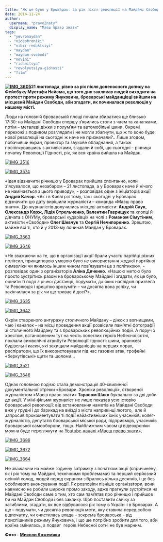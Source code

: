 ```yaml
---
title: "Як це було у Броварах: за рік після революції на Майдані Свободи згадували її початок"
date: 2014-11-24
author: 
  username: "pravoZnaty"
  display_name: "Маєш право знати"
tags: 
  - "yevromaydan"
  - "videohroniki"
  - "vibir-redaktsiyi"
  - "maydan"
  - "maydan-svobodi"
  - "novini"
  - "richnitsya"
  - "revolyutsiya-gidnosti"
  - "film"
---
```


**[![IMG_3605](https://mpz.brovary.org/wp-content/uploads/2014/11/IMG_3605.jpg)](https://mpz.brovary.org/wp-content/uploads/2014/11/IMG_3605.jpg)21 листопада, рівно за рік після доленосного допису на Фейсбуку Мустафи Найєма, що того дня закликав людей виходити на протест проти режиму Януковича, броварські майданцівці вийшли на місцевий Майдан Свободи, аби згадати, як починалася революція у нашому місті.**

Люди на головній броварській площі почали збиратися ще близько 17:30: на Майдані Свободи спершу з’явились столи з чаєм та канапками, потім – металеві діжки з полум’ям та автомобільні шини. Окремі перехожі з подивом розглядали і не могли збагнути, що ж то воно буде: нової революції на сьогодні ж наче не призначали?.. Лише згодом, побачивши екран, проектор та звукове обладнання, а також поспілкувавшись з активістами, згадали й собі, що сьогодні – річниця початку Революції Гідності, рік, як вся країна вийшла на Майдан.

[![IMG_3516](https://mpz.brovary.org/wp-content/uploads/2014/11/IMG_3516.jpg)](https://mpz.brovary.org/wp-content/uploads/2014/11/IMG_3516.jpg)

[![IMG_3574](https://mpz.brovary.org/wp-content/uploads/2014/11/IMG_3574.jpg)](https://mpz.brovary.org/wp-content/uploads/2014/11/IMG_3574.jpg)

«Ідея відзначити річницю у Броварах прийшла спонтанно, коли з'ясувалося, що незабаром – 21 листопада, а у Броварах наче й нічого не намічається з цього приводу», - розповідає один з ініціаторів акції **Андрій Качор.** «Як і в Києві рік тому, так і сьогодні у Броварах відзначити цю дату вирішили журналісти – команда «Маєш право знати». До журналістів долучились місцеві активісти: **Андрій Саук, Олександр Корж, Лідія Стрельченко, Валентин Гаврищук** та хлопці й дівчата з ОНУМу, броварські «ударівці» на чолі з **Романом Сімутіним**, активісти «Свободи» **Олег Шевчук** та **Сергій Нечипоренко**. Зрештою, майже всі ті, хто й у 2013-му починав Майдан у Броварах.

[![IMG_3563](https://mpz.brovary.org/wp-content/uploads/2014/11/IMG_3563.jpg)](https://mpz.brovary.org/wp-content/uploads/2014/11/IMG_3563.jpg)

[![IMG_3646](https://mpz.brovary.org/wp-content/uploads/2014/11/IMG_3646.jpg)](https://mpz.brovary.org/wp-content/uploads/2014/11/IMG_3646.jpg)

«Не зважаючи на те, що в організації акції брали участь партійці різних політсил, принциповою умовою було не використання жодної партійної символіки чи якимось іншим чином пов’язувати це з політикою», - розповідає один з організаторів **Аліна Дяченко.** «Нашою метою було просто зустрітись разом на броварському Майдані і згадати, як це було, оцінити ті події з річної дистанції, подумати, до яких наслідків призвела та Революція і зрештою зрозуміти – чи досягла вона успіху, чи закінчилася за рік чи ще триває й досі?».

[![IMG_3635](https://mpz.brovary.org/wp-content/uploads/2014/11/IMG_3635.jpg)](https://mpz.brovary.org/wp-content/uploads/2014/11/IMG_3635.jpg)

[![IMG_3642](https://mpz.brovary.org/wp-content/uploads/2014/11/IMG_3642.jpg)](https://mpz.brovary.org/wp-content/uploads/2014/11/IMG_3642.jpg)

Окрім створеного антуражу столичного Майдану – діжок з вогнищами, чаю і канапок – на місці проведення акції розвісили пам’ятні фотографії зі столичного Майдану та з броварських революційних подій. А поруч з хрестом, встановленим тут на честь полеглих героїв Небесної сотні, поклали символічні атрибути Революції гідності: шини, оранжеві будівельні каски, які захищали майданівців на перших порах, респіратори, що їх використовували під час газових атак, трофейні «беркутівські» щити та шоломи…

[![IMG_3521](https://mpz.brovary.org/wp-content/uploads/2014/11/IMG_35211.jpg)](https://mpz.brovary.org/wp-content/uploads/2014/11/IMG_35211.jpg)

[![IMG_3546](https://mpz.brovary.org/wp-content/uploads/2014/11/IMG_3546.jpg)](https://mpz.brovary.org/wp-content/uploads/2014/11/IMG_3546.jpg)

Однак головною подією стала демонстрація 40-хвилинної документальної стрічки «Бровари. Хроніки революції», створеної журналістом «Маєш право знати» **Тарасом Шако** буквально за дві доби до акції. У міні-фільми журналіст не лише показав усю історію броварської революції: від встановлення наметів на Майдані Свободи вже у грудні і до барикад на виїзді з міста наприкінці лютого,  але й запросив прокоментувати ті події найактивніших їхніх учасників: колег-журналістів, депутатів броварської міської ради, підприємців, учасників броварської самооборони, тощо. Найближчим часом ці відеохроніки можна буде переглянути на [Youtube-каналі «Маєш право знати».](https://www.youtube.com/user/PravoZnatyOrgUa)

[![IMG_3689](https://mpz.brovary.org/wp-content/uploads/2014/11/IMG_3689.jpg)](https://mpz.brovary.org/wp-content/uploads/2014/11/IMG_3689.jpg)

[![IMG_3672](https://mpz.brovary.org/wp-content/uploads/2014/11/IMG_3672.jpg)](https://mpz.brovary.org/wp-content/uploads/2014/11/IMG_3672.jpg)

[![IMG_3664](https://mpz.brovary.org/wp-content/uploads/2014/11/IMG_3664.jpg)](https://mpz.brovary.org/wp-content/uploads/2014/11/IMG_3664.jpg)

Не зважаючи на майже годинну затримку з початком акції (спричинену, як і рік тому на Майдані, технічними проблемами) та перший серйозний осінній холод, людей перед екраном зібралось кілька десятків, і це без особливого анонсування події. Як розповіли пізніше організатори, вони навмисно не робили широке промо заходу, адже прагнули зустрітися на Майдані Свободи саме з тим, хто сам пам’ятав про річницю і прийшов би на Майдан Свободи і без заклику. Щоб поставити свічку за загиблими, згадати, як все відбувалося рік тому в Україні і в Броварах. А ще – подумати, чи досягла революція мети, яку ставила перед собою відпочатку, чи очистилась влада – зокрема броварська - від приспішників режиму Януковича, і що ще потрібно зробити для того, аби країна змінилась, а подвиг  героїв Небесної сотні не був марним.

**Фото - [Миколи Кожемяка](www.fotokray.com.ua)**
